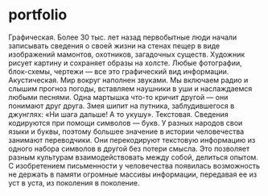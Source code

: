 # portfolio
Графическая. Более 30 тыс. лет назад первобытные люди начали записывать сведения о своей жизни на стенах пещер в виде изображений мамонтов, охотников, загадочных существ. Художник рисует картину и сохраняет образы на холсте. Любые фотографии, блок-схемы, чертежи — все это графический вид информации.
Акустическая. Мир вокруг наполнен звуками. Мы включаем радио и слышим прогноз погоды, вставляем наушники в уши и наслаждаемся любыми песнями. Одна мартышка что-то кричит другой — они понимают друг друга. Змея шипит на путника, заблудившегося в джунглях: «Ни шага дальше! А то укушу».
Текстовая. Сведения кодируются при помощи символов — букв. У разных народов свои языки и буквы, поэтому большее значение в истории человечества занимают переводчики. Они перекодируют текстовую информацию из одного набора символов в другой без потери смысла.
Это позволяет разным культурам взаимодействовать между собой, делиться опытом. С изобретением письменности у человечества появилась возможность не держать в памяти огромные массивы информации, передавая ее из уст в уста, из поколения в поколение.
